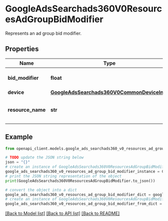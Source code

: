 # GoogleAdsSearchads360V0ResourcesAdGroupBidModifier

Represents an ad group bid modifier.

## Properties

Name | Type | Description | Notes
------------ | ------------- | ------------- | -------------
**bid_modifier** | **float** | The modifier for the bid when the criterion matches. The modifier must be in the range: 0.1 - 10.0. The range is 1.0 - 6.0 for PreferredContent. Use 0 to opt out of a Device type. | [optional] 
**device** | [**GoogleAdsSearchads360V0CommonDeviceInfo**](GoogleAdsSearchads360V0CommonDeviceInfo.md) |  | [optional] 
**resource_name** | **str** | Immutable. The resource name of the ad group bid modifier. Ad group bid modifier resource names have the form: &#x60;customers/{customer_id}/adGroupBidModifiers/{ad_group_id}~{criterion_id}&#x60; | [optional] 

## Example

```python
from openapi_client.models.google_ads_searchads360_v0_resources_ad_group_bid_modifier import GoogleAdsSearchads360V0ResourcesAdGroupBidModifier

# TODO update the JSON string below
json = "{}"
# create an instance of GoogleAdsSearchads360V0ResourcesAdGroupBidModifier from a JSON string
google_ads_searchads360_v0_resources_ad_group_bid_modifier_instance = GoogleAdsSearchads360V0ResourcesAdGroupBidModifier.from_json(json)
# print the JSON string representation of the object
print(GoogleAdsSearchads360V0ResourcesAdGroupBidModifier.to_json())

# convert the object into a dict
google_ads_searchads360_v0_resources_ad_group_bid_modifier_dict = google_ads_searchads360_v0_resources_ad_group_bid_modifier_instance.to_dict()
# create an instance of GoogleAdsSearchads360V0ResourcesAdGroupBidModifier from a dict
google_ads_searchads360_v0_resources_ad_group_bid_modifier_from_dict = GoogleAdsSearchads360V0ResourcesAdGroupBidModifier.from_dict(google_ads_searchads360_v0_resources_ad_group_bid_modifier_dict)
```
[[Back to Model list]](../README.md#documentation-for-models) [[Back to API list]](../README.md#documentation-for-api-endpoints) [[Back to README]](../README.md)


